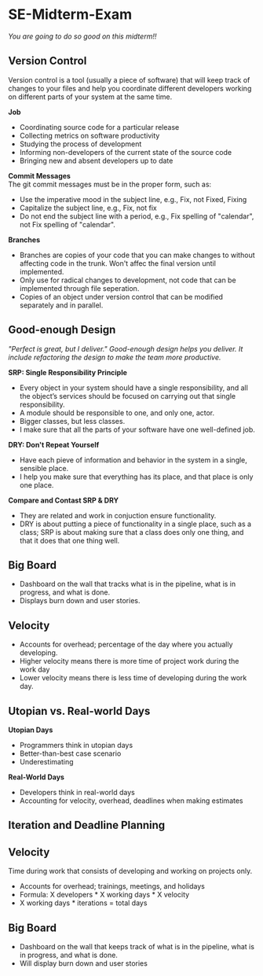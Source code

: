 # SE-Midterm-Exam  
*You are going to do so good on this midterm!!*  

## Version Control  
Version control is a tool (usually a piece of software) that will keep track of changes to your files and help you coordinate different developers working on different parts of your system at the same time.

**Job**  
- Coordinating source code for a particular release
- Collecting metrics on software productivity
- Studying the process of development
- Informing non-developers of the current state of the source code
- Bringing new and absent developers up to date  

**Commit Messages**  
The git commit messages must be in the proper form, such as:
- Use the imperative mood in the subject line, e.g., Fix, not Fixed, Fixing
- Capitalize the subject line, e.g., Fix, not fix
- Do not end the subject line with a period, e.g., Fix spelling of "calendar", not Fix spelling of "calendar".

**Branches**  
- Branches are copies of your code that you can make changes to without affecting code in the trunk. Won't affec the final version until implemented.
- Only use for radical changes to development, not code that can be implemented through file seperation.
- Copies of an object under version control that can be modified separately and in parallel.  

## Good-enough Design  
*"Perfect is great, but I deliver."*
*Good-enough design helps you deliver. It include refactoring the design to make the team more productive.*  

**SRP: Single Responsibility Principle**  
- Every object in your system should have a single responsibility, and all the object’s services should be focused on carrying out that single responsibility.
- A module should be responsible to one, and only one, actor.  
- Bigger classes, but less classes.
- I make sure that all the parts of your software have one well-defined job.

**DRY: Don't Repeat Yourself**  
- Have each pieve of information and behavior in the system in a single, sensible place.
- I help you make sure that everything has its place, and that place is only one place.  

**Compare and Contast SRP & DRY**  
- They are related and work in conjuction ensure functionality.  
- DRY is about putting a piece of functionality in a single place, such as a class; SRP is about making sure that a class does only one thing, and that it does that one thing well.  

## Big Board

- Dashboard on the wall that tracks what is in the pipeline, what is in progress, and what is done.
- Displays burn down and user stories.

## Velocity  

- Accounts for overhead; percentage of the day where you actually developing.  
- Higher velocity means there is more time of project work during the work day
- Lower velocity means there is less time of developing during the work day.  

## Utopian vs. Real-world Days  

**Utopian Days**  
- Programmers think in utopian days  
- Better-than-best case scenario  
- Underestimating  

**Real-World Days**  
- Developers think in real-world days  
- Accounting for velocity, overhead, deadlines when making estimates  

## Iteration and Deadline Planning  

## Velocity  
Time during work that consists of developing and working on projects only.

- Accounts for overhead; trainings, meetings, and holidays
- Formula: X developers * X working days * X velocity  
- X working days * iterations = total days  

## Big Board  

- Dashboard on the wall that keeps track of what is in the pipeline, what is in progress, and what is done.  
- Will display burn down and user stories  


